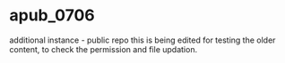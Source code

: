 # apub_0706
additional instance - public repo
this is being edited for testing the older content, to check the permission and file updation.
